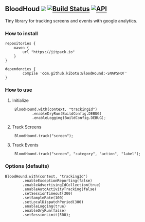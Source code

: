 BloodHoud [![](https://jitpack.io/v/kibotu/BloodHound.svg)](https://jitpack.io/#kibotu/BloodHound) [![Build Status](https://travis-ci.org/kibotu/BloodHound.svg)](https://travis-ci.org/kibotu/BloodHound)  [![API](https://img.shields.io/badge/API-15%2B-brightgreen.svg?style=flat)](https://android-arsenal.com/api?level=15)
----------------------

Tiny library for tracking screens and events with google analytics.

### How to install
	
	repositories {
	    maven {
	        url "https://jitpack.io"
	    }
	}
		
	dependencies {
            compile 'com.github.kibotu:BloodHound:-SNAPSHOT'
    }
    
### How to use

1. Initialize
    
        BloodHound.with(context, "trackingId")
                .enableDryRun(BuildConfig.DEBUG)
                .enableLogging(BuildConfig.DEBUG);
    
2. Track Screens

        BloodHound.track("screen");
        
        
3. Track Events
 
 
        BloodHound.track("screen", "category", "action", "label");
    
    
### Options (defaults)
    
    BloodHound.with(context, "trackingId")
            .enableExceptionReporting(false)
            .enableAdvertisingIdCollection(true)
            .enableAutoActivityTracking(false)
            .setSessionTimeout(300)
            .setSampleRate(100)
            .setLocalDispatchPeriod(300)
            .enableLogging(true)
            .enableDryRun(false)
            .setSessionLimit(500);